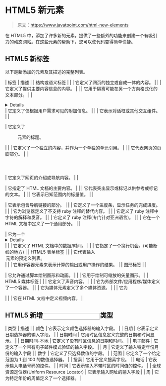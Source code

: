 # HTML5 新元素

> 原文：<https://www.javatpoint.com/html-new-elements>

在 HTML5 中，添加了许多新的元素，提供了一些额外的功能来创建一个有吸引力的动态网站。在这些元素的帮助下，您可以使代码变得简单快捷。

## HTML5 新标签

以下是新添加的元素及其描述的完整列表。

| 标签 | 描述 |
| 结构或语义标签 |
|  | 它定义了网页的独立或自成一体的内容。 |
|  | 它定义了提供主要内容信息的内容。 |
|  | 它用于隔离可能在另一个方向格式化的文本部分。 |
| <details></details> | 它定义了仅根据用户需求可见的附加信息。 |
| <dialog></dialog> | 它表示对话框或其他交互组件。 |
| 

<figcaption></figcaption>

 | 它定义了

<figure>元素的标题。</figure>

 |
|  | 它定义了一个独立的内容，并作为一个单独的单元引用。 |
|  | 它代表网页的页脚部分。 |
| 

<header></header>

 | 它定义了网页的介绍或导航内容。 |
| 

<main></main>

 | 它指定了 HTML 文档的主要内容。 |
| <mark></mark> | 它代表突出显示或标记以供参考或标记的文本。 |
|  | 它表示已知范围内的标量值。 |
| 

<nav></nav>

 | 它表示包含导航链接的部分。 |
|  | 它定义了一个进度条，显示任务的完成进度。 |
|  | 它为浏览器定义了不支持 ruby 注释的替代内容。 |
|  | 它定义了 ruby 注释中字符的解释和发音。 |
|  | 它定义了 ruby 注释(专门针对亚洲语言)。 |
|  | 它在一个 HTML 文档中定义了一个通用部分。 |
| <summary></summary> | 它为一个<details>元素定义了摘要或标题，可以通过点击来改变<details>元素的状态。</details></details> |
|  | 它定义了 HTML 文档中的数据/时间。 |
| <wbr> | 它指定了一个换行机会。(可能断线的地方) |
| HTML5 表单标签 |
| <datalist></datalist> | 它代表输入<option>元素的预定义列表。</option> |
|  | 它用作容器元素来表示计算的输出或用户操作的结果。 |
| 图形标签 |
| 

<canvas></canvas>

 | 它允许通过脚本绘制图形和动画。 |
|  | 它用于绘制可缩放的矢量图形。 |
| HTML5 媒体标签 |
|  | 它定义了声音内容。 |
| <embed> | 它为外部文件/应用程序/媒体定义了一个容器。 |
| <source> | 它为媒体元素定义了多个媒体资源。 |
| <track> | 它为

<audio>和<video>文件定义了文本轨道</video></audio>

 |
|  | 它在 HTML 文档中定义视频内容。 |

## HTML5 新增<input>类型

| 类型 | 描述 |
| 颜色 | 它表示定义颜色选择器的输入字段。 |
| 日期 | 它表示定义日期选择器的输入字段。 |
| 日期时间 | 它用时区信息定义完整的日期和时间显示。 |
| 日期时间-本地 | 它定义了没有时区信息的日期和时间。 |
| 电子邮件 | 它定义了一个带有电子邮件模式验证的输入字段。 |
| 月 | 它定义了输入特定年份月份的输入字段 |
| 数字 | 它定义了只选择数值的字段。 |
| 范围 | 它定义了一个给定范围为 1 到 100 的数值选择器。 |
| 搜索 | 它用于定义搜索字段。 |
| 电话 | 它表示输入电话号码的控件。 |
| 时间 | 它表示输入不带时区的时间值的控件。 |
| 全球资源定位器(Uniform Resource Locator) | 它表示输入网址的输入字段 |
| 周 | 它为特定年份的周值定义了一个选择器。 |